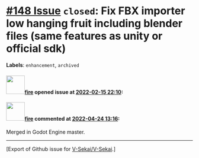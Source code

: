 # [\#148 Issue](https://github.com/V-Sekai/V-Sekai/issues/148) `closed`: Fix FBX importer low hanging fruit including blender files (same features as unity or official sdk)
**Labels**: `enhancement`, `archived`


#### <img src="https://avatars.githubusercontent.com/u/32321?u=c2e06a3d2b49a467aa907e54aa259516440267cc&v=4" width="50">[fire](https://github.com/fire) opened issue at [2022-02-15 22:10](https://github.com/V-Sekai/V-Sekai/issues/148):



#### <img src="https://avatars.githubusercontent.com/u/32321?u=c2e06a3d2b49a467aa907e54aa259516440267cc&v=4" width="50">[fire](https://github.com/fire) commented at [2022-04-24 13:16](https://github.com/V-Sekai/V-Sekai/issues/148#issuecomment-1107840196):

Merged in Godot Engine master.


-------------------------------------------------------------------------------



[Export of Github issue for [V-Sekai/V-Sekai](https://github.com/V-Sekai/V-Sekai).]
